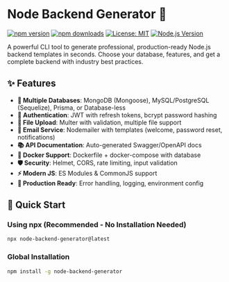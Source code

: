 # Node Backend Generator 🚀

[![npm version](https://img.shields.io/npm/v/node-backend-generator.svg)](https://www.npmjs.com/package/node-backend-generator)
[![npm downloads](https://img.shields.io/npm/dm/node-backend-generator.svg)](https://www.npmjs.com/package/node-backend-generator)
[![License: MIT](https://img.shields.io/badge/License-MIT-yellow.svg)](https://opensource.org/licenses/MIT)
[![Node.js Version](https://img.shields.io/badge/node-%3E%3D14.0.0-brightgreen.svg)](https://nodejs.org/)

A powerful CLI tool to generate professional, production-ready Node.js backend templates in seconds. Choose your database, features, and get a complete backend with industry best practices.

## ✨ Features

- **🚀 Multiple Databases**: MongoDB (Mongoose), MySQL/PostgreSQL (Sequelize), Prisma, or Database-less
- **🔐 Authentication**: JWT with refresh tokens, bcrypt password hashing
- **📁 File Upload**: Multer with validation, multiple file support
- **📧 Email Service**: Nodemailer with templates (welcome, password reset, notifications)
- **📚 API Documentation**: Auto-generated Swagger/OpenAPI docs
- **🐳 Docker Support**: Dockerfile + docker-compose with database
- **🛡️ Security**: Helmet, CORS, rate limiting, input validation
- **⚡ Modern JS**: ES Modules & CommonJS support
- **🎯 Production Ready**: Error handling, logging, environment config

## 🚀 Quick Start

### Using npx (Recommended - No Installation Needed)
```bash
npx node-backend-generator@latest
```

### Global Installation
```bash
npm install -g node-backend-generator

```